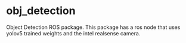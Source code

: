 # obj_detection
Object Detection ROS package. This package has a ros node that uses yolov5 trained weights and the intel realsense camera.
